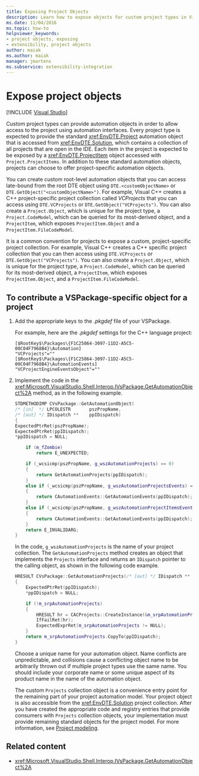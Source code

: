 ```yaml
---
title: Exposing Project Objects
description: Learn how to expose objects for custom project types in Visual Studio by providing automation objects that allow access to the project using automation interfaces.
ms.date: 11/04/2016
ms.topic: how-to
helpviewer_keywords:
- project objects, exposing
- extensibility, project objects
author: maiak
ms.author: maiak
manager: jmartens
ms.subservice: extensibility-integration
---
```

# Expose project objects

 [!INCLUDE [Visual Studio](~/includes/applies-to-version/vs-windows-only.md)]

Custom project types can provide automation objects in order to allow access to the project using automation interfaces. Every project type is expected to provide the standard <xref:EnvDTE.Project> automation object that is accessed from <xref:EnvDTE.Solution>, which contains a collection of all projects that are open in the IDE. Each item in the project is expected to be exposed by a <xref:EnvDTE.ProjectItem> object accessed with `Project.ProjectItems`. In addition to these standard automation objects, projects can choose to offer project-specific automation objects.

You can create custom root-level automation objects that you can access late-bound from the root DTE object using `DTE.<customObjectName>` or `DTE.GetObject("<customObjectName>")`. For example, Visual C++ creates a C++ project-specific project collection called *VCProjects* that you can access using `DTE.VCProjects` or `DTE.GetObject("VCProjects")`. You can also create a `Project.Object`, which is unique for the project type, a `Project.CodeModel`, which can be queried for its most-derived object, and a `ProjectItem`, which exposes `ProjectItem.Object` and a `ProjectItem.FileCodeModel`.

It is a common convention for projects to expose a custom, project-specific project collection. For example, Visual C++ creates a C++ specific project collection that you can then access using `DTE.VCProjects` or `DTE.GetObject("VCProjects")`. You can also create a `Project.Object`, which is unique for the project type, a `Project.CodeModel`, which can be queried for its most-derived object, a `ProjectItem`, which exposes `ProjectItem.Object`, and a `ProjectItem.FileCodeModel`.

## To contribute a VSPackage-specific object for a project

1. Add the appropriate keys to the *.pkgdef* file of your VSPackage.

     For example, here are the *.pkgdef* settings for the C++ language project:

    ```
    [$RootKey$\Packages\{F1C25864-3097-11D2-A5C5-00C04F7968B4}\Automation]
    "VCProjects"=""
    [$RootKey$\Packages\{F1C25864-3097-11D2-A5C5-00C04F7968B4}\AutomationEvents]
    "VCProjectEngineEventsObject"=""
    ```

2. Implement the code in the <xref:Microsoft.VisualStudio.Shell.Interop.IVsPackage.GetAutomationObject%2A> method, as in the following example.

    ```cpp
    STDMETHODIMP CVsPackage::GetAutomationObject(
    /* [in]  */ LPCOLESTR       pszPropName,
    /* [out] */ IDispatch **    ppIDispatch)
    {
    ExpectedPtrRet(pszPropName);
    ExpectedPtrRet(ppIDispatch);
    *ppIDispatch = NULL;

        if (m_fZombie)
            return E_UNEXPECTED;

        if (_wcsicmp(pszPropName, g_wszAutomationProjects) == 0)
        {
            return GetAutomationProjects(ppIDispatch);
        }
        else if (_wcsicmp(pszPropName, g_wszAutomationProjectsEvents) == 0)
        {
            return CAutomationEvents::GetAutomationEvents(ppIDispatch);
        }
        else if (_wcsicmp(pszPropName, g_wszAutomationProjectItemsEvents) == 0)
        {
            return CAutomationEvents::GetAutomationEvents(ppIDispatch);
        }
        return E_INVALIDARG;
    }
    ```

     In the code, `g_wszAutomationProjects` is the name of your project collection. The `GetAutomationProjects` method creates an object that implements the `Projects` interface and returns an `IDispatch` pointer to the calling object, as shown in the following code example.

    ```cpp
    HRESULT CVsPackage::GetAutomationProjects(/* [out] */ IDispatch ** ppIDispatch)
    {
        ExpectedPtrRet(ppIDispatch);
        *ppIDispatch = NULL;

        if (!m_srpAutomationProjects)
        {
            HRESULT hr = CACProjects::CreateInstance(&m_srpAutomationProjects);
            IfFailRet(hr);
            ExpectedExprRet(m_srpAutomationProjects != NULL);
        }
        return m_srpAutomationProjects.CopyTo(ppIDispatch);
    }
    ```

     Choose a unique name for your automation object. Name conflicts are unpredictable, and collisions cause a conflicting object name to be arbitrarily thrown out if multiple project types use the same name. You should include your corporate name or some unique aspect of its product name in the name of the automation object.

     The custom `Projects` collection object is a convenience entry point for the remaining part of your project automation model. Your project object is also accessible from the <xref:EnvDTE.Solution> project collection. After you have created the appropriate code and registry entries that provide consumers with `Projects` collection objects, your implementation must provide remaining standard objects for the project model. For more information, see [Project modeling](../../extensibility/internals/project-modeling.md).

## Related content

- <xref:Microsoft.VisualStudio.Shell.Interop.IVsPackage.GetAutomationObject%2A>
